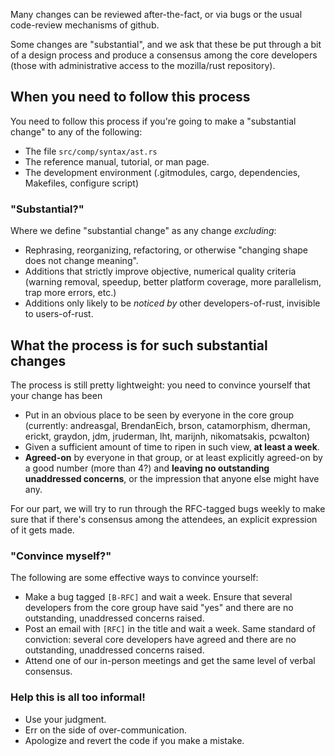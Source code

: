 Many changes can be reviewed after-the-fact, or via bugs or the usual code-review mechanisms of github.

Some changes are "substantial", and we ask that these be put through a bit of a design process and produce a consensus among the core developers (those with administrative access to the mozilla/rust repository).

## When you need to follow this process

You need to follow this process if you're going to make a "substantial change" to any of the following:

  - The file `src/comp/syntax/ast.rs`
  - The reference manual, tutorial, or man page.
  - The development environment (.gitmodules, cargo, dependencies, Makefiles, configure script)

### "Substantial?"

Where we define "substantial change" as any change _excluding_:

  - Rephrasing, reorganizing, refactoring, or otherwise "changing shape does not change meaning".
  - Additions that strictly improve objective, numerical quality criteria (warning removal, speedup, better 
    platform coverage, more parallelism, trap more errors, etc.)
  - Additions only likely to be _noticed by_ other developers-of-rust, invisible to users-of-rust.

## What the process is for such substantial changes

The process is still pretty lightweight: you need to convince yourself that your change has been 

  - Put in an obvious place to be seen by everyone in the core group (currently: andreasgal, BrendanEich, brson, catamorphism, dherman, erickt, graydon, jdm, jruderman, lht, marijnh, nikomatsakis, pcwalton)
  - Given a sufficient amount of time to ripen in such view, **at least a week**.
  - **Agreed-on** by everyone in that group, or at least explicitly agreed-on by a good number (more than 4?) and **leaving no outstanding unaddressed concerns**, or the impression that anyone else might have any.

For our part, we will try to run through the RFC-tagged bugs weekly to make sure that if there's consensus among the attendees, an explicit expression of it gets made.

### "Convince myself?"

The following are some effective ways to convince yourself:

  - Make a bug tagged `[B-RFC]` and wait a week. Ensure that several developers from the core group have said "yes" and there are no outstanding, unaddressed concerns raised.
  - Post an email with `[RFC]` in the title and wait a week. Same standard of conviction: several core developers have agreed and there are no outstanding, unaddressed concerns raised.
  - Attend one of our in-person meetings and get the same level of verbal consensus.

### Help this is all too informal!

  - Use your judgment.
  - Err on the side of over-communication.
  - Apologize and revert the code if you make a mistake.
